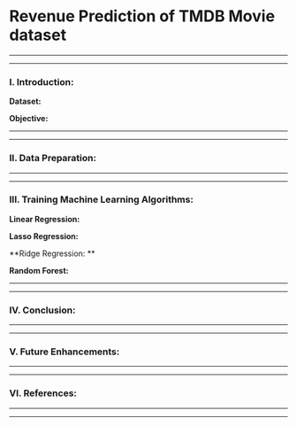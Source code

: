 # Revenue Prediction of TMDB Movie dataset
******************************************************************************************************************************
******************************************************************************************************************************
### I. Introduction:

**Dataset:** 


**Objective:** 



******************************************************************************************************************************
******************************************************************************************************************************
### II. Data Preparation:

******************************************************************************************************************************
******************************************************************************************************************************
### III. Training Machine Learning Algorithms:

**Linear Regression:**

**Lasso Regression:**

**Ridge Regression: **

**Random Forest:**


******************************************************************************************************************************
******************************************************************************************************************************
### IV. Conclusion:

******************************************************************************************************************************
******************************************************************************************************************************
### V. Future Enhancements:

******************************************************************************************************************************
******************************************************************************************************************************
### VI. References:

******************************************************************************************************************************
******************************************************************************************************************************
